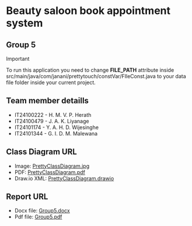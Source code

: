 
# Beauty saloon book appointment system
## Group 5

>[!IMPORTANT]
> To run this application you need to change **FILE_PATH** attribute inside src/main/java/com/janani/prettytouch/constVar/FIleConst.java to your data file folder inside your current project.

## Team member detaills
* IT24100222 - H. M. V. P. Herath
* IT24100479 - J. A. K. Liyanage
* IT24101174 - Y. A. H. D. Wijesinghe
* IT24101344 - G. I. D. M. Malewana

## Class Diagram URL
* Image: [PrettyClassDiagram.jpg](https://mysliit-my.sharepoint.com/my?id=%2Fpersonal%2Fit24100479%5Fmy%5Fsliit%5Flk%2FDocuments%2FOOP2025%2FPrettyClassDiagram%2Ejpg&parent=%2Fpersonal%2Fit24100479%5Fmy%5Fsliit%5Flk%2FDocuments%2FOOP2025&ga=1)
* PDF: [PrettyClassDiagram.pdf](https://mysliit-my.sharepoint.com/my?id=%2Fpersonal%2Fit24100479%5Fmy%5Fsliit%5Flk%2FDocuments%2FOOP2025%2FPrettyClassDiagram%2Epdf&parent=%2Fpersonal%2Fit24100479%5Fmy%5Fsliit%5Flk%2FDocuments%2FOOP2025&ga=1)
* Draw.io XML: [PrettyClassDiagram.drawio](https://mysliit-my.sharepoint.com/my?id=%2Fpersonal%2Fit24100479%5Fmy%5Fsliit%5Flk%2FDocuments%2FOOP2025%2FPrettyClassDiagram%2Edrawio&parent=%2Fpersonal%2Fit24100479%5Fmy%5Fsliit%5Flk%2FDocuments%2FOOP2025&ga=1)

## Report URL
* Docx file: [Group5.docx](https://mysliit-my.sharepoint.com/:w:/g/personal/it24100479_my_sliit_lk/EfbgNCW65ixLlPL-5E3qgqABCqj7181bW2I9_TI-XOHZKA?e=Nz1L5w)
* Pdf file: [Group5.pdf](https://mysliit-my.sharepoint.com/:b:/g/personal/it24100479_my_sliit_lk/EV6KvWWlcq9Kq_MFqGrg_wgBA27cboXm9zt9fG0y2UF73A?e=CTBjuL)


